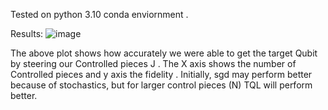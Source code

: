 Tested on python 3.10 conda enviornment .

Results: ![image](https://github.com/Sherif-Granak/QC/assets/98091004/738ed3a0-b838-45eb-9e5f-3de9e3a60847)


The above plot shows how accurately we were able to get the target Qubit by steering our Controlled pieces J . The X axis shows the number of Controlled pieces and y axis the fidelity . 
Initially, sgd may perform better because of stochastics, but for larger control pieces (N) TQL will perform better.


